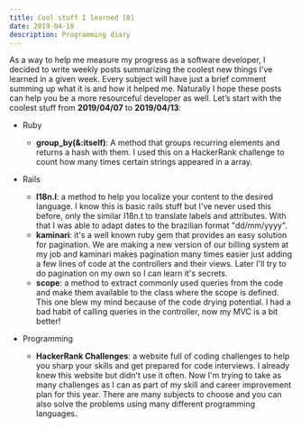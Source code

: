 ```yaml
---
title: Cool stuff I learned [0]
date: 2019-04-18
description: Programming diary
---
```

As a way to help me measure my progress as a software developer, I decided to write weekly posts summarizing the coolest new things I’ve learned in a given week. Every subject will have just a brief comment summing up what it is and how it helped me. Naturally I hope these posts can help you be a more resourceful developer as well. Let’s start with the coolest stuff from **2019/04/07** to **2019/04/13**:

* Ruby
	* **group_by(&:itself)**: A method that groups recurring elements and returns a hash with them. I used this on a HackerRank challenge to count how many times certain strings appeared in a array.

* Rails
	* **I18n.l**: a method to help you localize your content to the desired language. I know this is basic rails stuff but I've never used this before, only the similar I18n.t to translate labels and attributes. With that I was able to adapt dates to the brazilian format "dd/mm/yyyy".
	* **kaminari**: it's a well known ruby gem that provides an easy solution for pagination. We are making a new version of our billing system at my job and kaminari makes pagination many times easier just adding a few lines of code at the controllers and their views. Later I'll try to do pagination on my own so I can learn it's secrets.
	* **scope**: a method to extract commonly used queries from the code and make them available to the class where the scope is defined. This one blew my mind because of the code drying potential. I had a bad habit of calling queries in the controller, now my MVC is a bit better!

* Programming
	* **HackerRank Challenges**: a website full of coding challenges to help you sharp your skills and get prepared for code interviews. I already knew this website but didn't use it often. Now I'm trying to take as many challenges as I can as part of my skill and career improvement plan for this year. There are many subjects to choose and you can also solve the problems using many different programming languages.